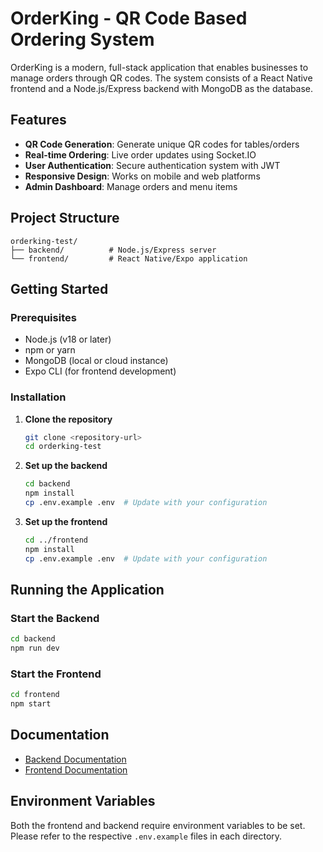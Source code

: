 # OrderKing - QR Code Based Ordering System

OrderKing is a modern, full-stack application that enables businesses to manage orders through QR codes. The system consists of a React Native frontend and a Node.js/Express backend with MongoDB as the database.

## Features

- **QR Code Generation**: Generate unique QR codes for tables/orders
- **Real-time Ordering**: Live order updates using Socket.IO
- **User Authentication**: Secure authentication system with JWT
- **Responsive Design**: Works on mobile and web platforms
- **Admin Dashboard**: Manage orders and menu items

## Project Structure

```
orderking-test/
├── backend/          # Node.js/Express server
└── frontend/         # React Native/Expo application
```

## Getting Started

### Prerequisites

- Node.js (v18 or later)
- npm or yarn
- MongoDB (local or cloud instance)
- Expo CLI (for frontend development)

### Installation

1. **Clone the repository**
   ```bash
   git clone <repository-url>
   cd orderking-test
   ```

2. **Set up the backend**
   ```bash
   cd backend
   npm install
   cp .env.example .env  # Update with your configuration
   ```

3. **Set up the frontend**
   ```bash
   cd ../frontend
   npm install
   cp .env.example .env  # Update with your configuration
   ```

## Running the Application

### Start the Backend
```bash
cd backend
npm run dev
```

### Start the Frontend
```bash
cd frontend
npm start
```

## Documentation

- [Backend Documentation](./backend/README.md)
- [Frontend Documentation](./frontend/README.md)

## Environment Variables

Both the frontend and backend require environment variables to be set. Please refer to the respective `.env.example` files in each directory.
